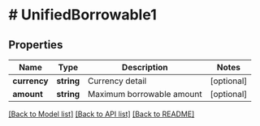 # # UnifiedBorrowable1

## Properties

Name | Type | Description | Notes
------------ | ------------- | ------------- | -------------
**currency** | **string** | Currency detail | [optional] 
**amount** | **string** | Maximum borrowable amount | [optional] 

[[Back to Model list]](../../README.md#documentation-for-models) [[Back to API list]](../../README.md#documentation-for-api-endpoints) [[Back to README]](../../README.md)
